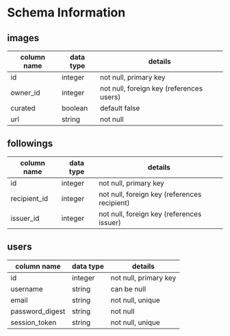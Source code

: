 # Schema Information

## images
column name | data type | details
------------|-----------|-----------------------
id          | integer   | not null, primary key
owner_id    | integer   | not null, foreign key (references users)
curated     | boolean   | default false
url         | string    | not null

## followings
column name       | data type | details
------------------|-----------|-----------------------
id                | integer   | not null, primary key
recipient_id      | integer   | not null, foreign key (references recipient)
issuer_id         | integer   | not null, foreign key (references issuer)

## users
column name     | data type | details
----------------|-----------|-----------------------
id              | integer   | not null, primary key
username        | string    | can be null
email           | string    | not null, unique
password_digest | string    | not null
session_token   | string    | not null, unique
